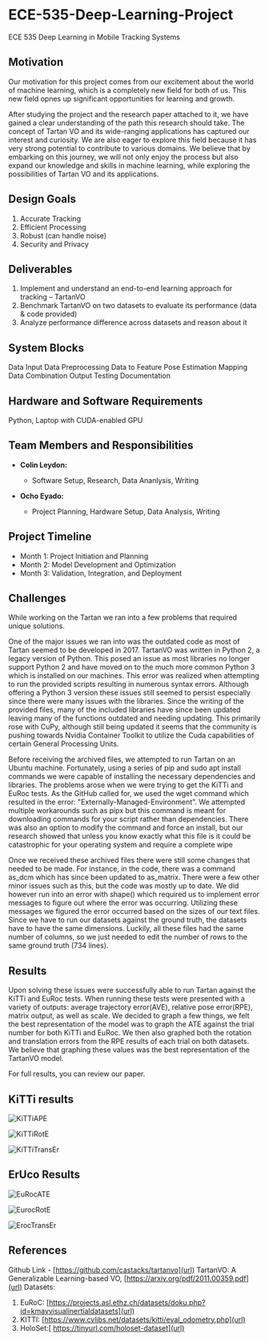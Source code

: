 # ECE-535-Deep-Learning-Project
ECE 535 Deep Learning in Mobile Tracking Systems


## Motivation
Our motivation for this project comes from our excitement about the world of machine learning, which is a completely new field for both of us. This new field opnes up significant opportunities for learning and growth.

After studying the project and the research paper attached to it, we have gained a clear understanding of the path this research should take. The concept of Tartan VO and its wide-ranging applications has captured our interest and curiosity. We are also eager to explore this field because it has very strong potential to contribute to various domains. We believe that by embarking on this journey, we will not only enjoy the process but also expand our knowledge and skills in machine learning, while exploring the possibilities of Tartan VO and its applications.

## Design Goals
1. Accurate Tracking
2. Efficient Processing
3. Robust (can handle noise)
4. Security and Privacy


## Deliverables
1. Implement and understand an end-to-end learning approach for tracking – TartanVO
2. Benchmark TartanVO on two datasets to evaluate its performance (data & code provided) 
3. Analyze performance difference across datasets and reason about it

## System Blocks
Data Input
Data Preprocessing
Data to Feature
Pose Estimation
Mapping
Data Combination
Output
Testing
Documentation


## Hardware and Software Requirements
Python, Laptop with CUDA-enabled GPU


## Team Members and Responsibilities
- **Colin Leydon:** 
  - Software Setup, Research, Data Ananlysis, Writing

- **Ocho Eyado:** 
  - Project Planning, Hardware Setup, Data Analysis, Writing


## Project Timeline
- Month 1: Project Initiation and Planning
- Month 2: Model Development and Optimization
- Month 3: Validation, Integration, and Deployment

## Challenges
While working on the Tartan we ran into a few problems that required unique solutions. 

One of the major issues we ran into was the outdated code as most of Tartan seemed to be developed in 2017. TartanVO was written in Python 2, a legacy version of Python. This posed an issue as most libraries no longer support Python 2 and have moved on to the much more common Python 3 which is installed on our machines. This error was realized when attempting to run the provided scripts resulting in numerous syntax errors. Although offering a Python 3 version these issues still seemed to persist especially since there were many issues with the libraries. Since the writing of the provided files, many of the included libraries have since been updated leaving many of the functions outdated and needing updating. This primarily rose with CuPy, although still being updated it seems that the community is pushing towards Nvidia Container Toolkit to utilize the Cuda capabilities of certain General Processing Units.

Before receiving the archived files, we attempted to run Tartan on an Ubuntu machine. Fortunately, using a series of pip and sudo apt install commands we were capable of installing the necessary dependencies and libraries. The problems arose when we were trying to get the KiTTi and EuRoc tests. As the GitHub called for, we used the wget command which resulted in the error: "Externally-Managed-Environment". We attempted multiple workarounds such as pipx but this command is meant for downloading commands for your script rather than dependencies. There was also an option to modify the command and force an install, but our research showed that unless you know exactly what this file is it could be catastrophic for your operating system and require a complete wipe

Once we received these archived files there were still some changes that needed to be made. For instance, in the code, there was a command as_dcm which has since been updated to as_matrix. There were a few other minor issues such as this, but the code was mostly up to date. We did however run into an error with shape() which required us to implement error messages to figure out where the error was occurring. Utilizing these messages we figured the error occurred based on the sizes of our text files. Since we have to run our datasets against the ground truth, the datasets have to have the same dimensions. Luckily, all these files had the same number of columns, so we just needed to edit the number of rows to the same ground truth (734 lines).

## Results
Upon solving these issues were successfully able to run Tartan against the KiTTi and EuRoc tests. When running these tests were presented with a variety of outputs: average trajectory error(AVE), relative pose error(RPE), matrix output, as well as scale. We decided to graph a few things, we felt the best representation of the model was to graph the ATE against the trial number for both KiTTi and EuRoc. We then also graphed both the rotation and translation errors from the RPE results of each trial on both datasets. We believe that graphing these values was the best representation of the TartanVO model.

For full results, you can review our paper.

## KiTTi results
![KiTTiAPE](https://github.com/ochoeyado/ECE-535-Deep-Learning-Project/assets/146108540/eb19655a-6aa9-4315-a910-657b4b2bd23e)

![KiTTiRotE](https://github.com/ochoeyado/ECE-535-Deep-Learning-Project/assets/146108540/3ec34e17-5bf0-4b33-bc0d-de590f3abd58)

![KiTTiTransEr](https://github.com/ochoeyado/ECE-535-Deep-Learning-Project/assets/146108540/1a1e548d-df80-48b4-afa8-617dd04f3b9a)


## ErUco Results
![EuRocATE](https://github.com/ochoeyado/ECE-535-Deep-Learning-Project/assets/146108540/0b3f3710-a870-4fc8-ac45-1ff928d66954)

![EurocRotE](https://github.com/ochoeyado/ECE-535-Deep-Learning-Project/assets/146108540/bc8c3107-93a2-433a-8fc2-1bf740baaa76)

![ErocTransEr](https://github.com/ochoeyado/ECE-535-Deep-Learning-Project/assets/146108540/e8486932-ff47-43c2-bf08-8bd01c945586)


## References
Github Link - [https://github.com/castacks/tartanvo](url)
TartanVO: A Generalizable Learning-based VO, [https://arxiv.org/pdf/2011.00359.pdf](url)
Datasets:
1. EuRoC: [https://projects.asl.ethz.ch/datasets/doku.php?id=kmavvisualinertialdatasets](url)
2. KITTI: [https://www.cvlibs.net/datasets/kitti/eval_odometry.php](url)
3. HoloSet:[ https://tinyurl.com/holoset-dataset](url)


